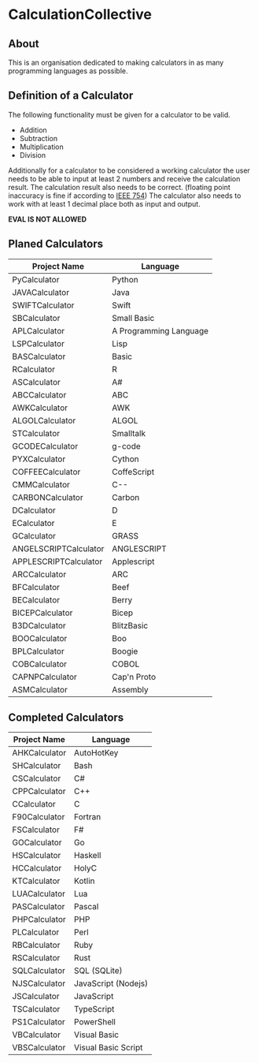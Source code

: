 # CalculationCollective

## About

This is an organisation dedicated to making calculators in as many programming languages as possible.

## Definition of a Calculator

The following functionality must be given for a calculator to be valid.

- Addition
- Subtraction
- Multiplication
- Division

Additionally for a calculator to be considered a working calculator the user needs to be able to input at least 2 numbers and receive the calculation result.
The calculation result also needs to be correct. (floating point inaccuracy is fine if according to [IEEE 754](https://en.wikipedia.org/wiki/IEEE_754)) The calculator also needs to work with at least 1 decimal place both as input and output.

**EVAL IS NOT ALLOWED**

## Planed Calculators

| Project Name     | Language                |
|------------------|-------------------------|
| PyCalculator     | Python                  |
| JAVACalculator   | Java                    |
| SWIFTCalculator  | Swift                   |
| SBCalculator     | Small Basic             |
| APLCalculator    | A Programming Language  | 
| LSPCalculator    | Lisp                    |
| BASCalculator    | Basic                   |
| RCalculator      | R                       |
| ASCalculator     | A#                      |
| ABCCalculator    | ABC                     |
| AWKCalculator    | AWK                     |
| ALGOLCalculator  | ALGOL                   |
| STCalculator     | Smalltalk               |
| GCODECalculator  | g-code                  |
| PYXCalculator    | Cython                  |
| COFFEECalculator | CoffeScript             |
| CMMCalculator    | C--                     |
| CARBONCalculator | Carbon                  |
| DCalculator      | D                       |
| ECalculator      | E                       |
| GCalculator      | GRASS                   |
| ANGELSCRIPTCalculator | ANGLESCRIPT        |
| APPLESCRIPTCalculator | Applescript        |
| ARCCalculator    | ARC                     |
| BFCalculator     | Beef                    |
| BECalculator     | Berry                   |
| BICEPCalculator  | Bicep                   |
| B3DCalculator    | BlitzBasic              |
| BOOCalculator    | Boo                     |
| BPLCalculator    | Boogie                  |
| COBCalculator    | COBOL                   |
| CAPNPCalculator  | Cap'n Proto             |
| ASMCalculator    | Assembly                |

## Completed Calculators

| Project Name    | Language            |
|-----------------|---------------------|
| AHKCalculator   | AutoHotKey          |
| SHCalculator    | Bash                |
| CSCalculator    | C#                  |
| CPPCalculator   | C++                 |
| CCalculator     | C                   |
| F90Calculator   | Fortran             |
| FSCalculator    | F#                  |
| GOCalculator    | Go                  |
| HSCalculator    | Haskell             |
| HCCalculator    | HolyC               |
| KTCalculator    | Kotlin              |
| LUACalculator   | Lua                 |
| PASCalculator   | Pascal              |
| PHPCalculator   | PHP                 |
| PLCalculator    | Perl                |
| RBCalculator    | Ruby                |
| RSCalculator    | Rust                |
| SQLCalculator   | SQL (SQLite)        |
| NJSCalculator   | JavaScript (Nodejs) |
| JSCalculator    | JavaScript          |
| TSCalculator    | TypeScript          |
| PS1Calculator   | PowerShell          |
| VBCalculator    | Visual Basic        |
| VBSCalculator   | Visual Basic Script |



 

